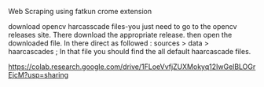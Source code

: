 Web Scraping using fatkun crome extension

download opencv harcasscade files-you just need to go to the opencv releases site. There download the appropriate release. then open the downloaded file. In there direct as followed : sources > data > haarcascades ; In that file you should find the all default haarcascade files.

https://colab.research.google.com/drive/1FLoeVvfjZUXMokyq12IwGelBLOGrEjcM?usp=sharing
